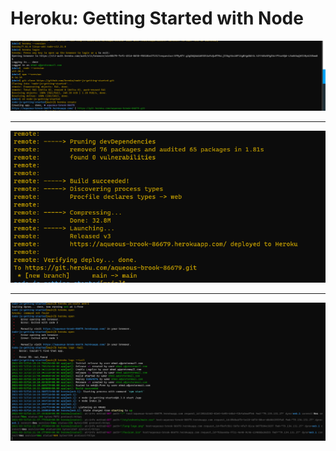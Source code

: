 # Heroku: Getting Started with Node 

![first](./imgs/firsther.png)

***

![second](./imgs/secondhero.png)

***

![third](./imgs/thirdhero.png)